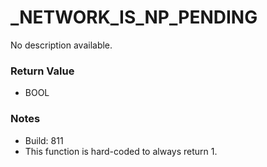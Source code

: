 # _NETWORK_IS_NP_PENDING

No description available.

### Return Value
* BOOL

### Notes
* Build: 811
* This function is hard-coded to always return 1.

